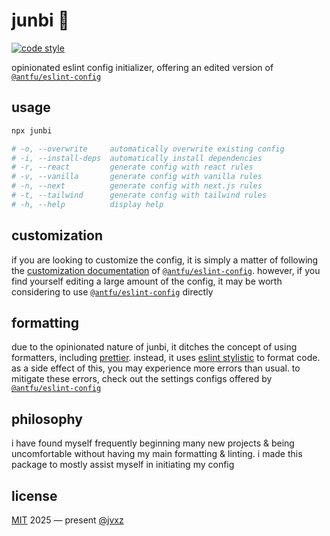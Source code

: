 # junbi 🎀

[![code style](https://antfu.me/badge-code-style.svg)](https://github.com/antfu/eslint-config)

opinionated eslint config initializer, offering an edited version of [`@antfu/eslint-config`](https://github.com/antfu/eslint-config)

## usage

```bash
npx junbi

# -o, --overwrite     automatically overwrite existing config
# -i, --install-deps  automatically install dependencies
# -r, --react         generate config with react rules
# -v, --vanilla       generate config with vanilla rules
# -n, --next          generate config with next.js rules
# -t, --tailwind      generate config with tailwind rules
# -h, --help          display help
```

## customization

if you are looking to customize the config, it is simply a matter of following the [customization documentation](https://github.com/antfu/eslint-config#customization) of [`@antfu/eslint-config`](https://github.com/antfu/eslint-config). however, if you find yourself editing a large amount of the config, it may be worth considering to use [`@antfu/eslint-config`](https://github.com/antfu/eslint-config) directly

## formatting

due to the opinionated nature of junbi, it ditches the concept of using formatters, including [prettier](https://prettier.io/). instead, it uses [eslint stylistic](https://eslint.style/) to format code. as a side effect of this, you may experience more errors than usual. to mitigate these errors, check out the settings configs offered by [`@antfu/eslint-config`](https://github.com/antfu/eslint-config#ide-support-auto-fix-on-save)

## philosophy

i have found myself frequently beginning many new projects & being uncomfortable without having my main formatting & linting. i made this package to mostly assist myself in initiating my config

<!-- ### libraries

- [@clack/prompts](https://github.com/clack/prompts)
- [effect](https://effect.website/)
- [chalk](https://github.com/chalk/chalk)
- [`@antfu/eslint-config](https://github.com/antfu/eslint-config)
- [@antfu/ni](https://github.com/antfu/ni) -->

## license

[MIT](./LICENSE) 2025 ― present [@jvxz](https://github.com/jvxz)
